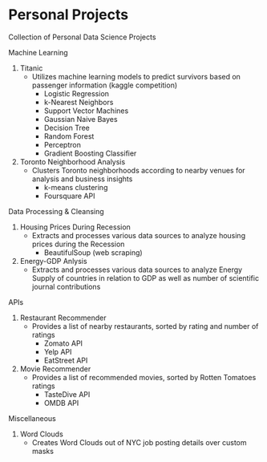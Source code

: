 # Personal Projects
Collection of Personal Data Science Projects


Machine Learning  
1. Titanic
    - Utilizes machine learning models to predict survivors based on passenger information (kaggle competition)
        - Logistic Regression
        - k-Nearest Neighbors
        - Support Vector Machines
        - Gaussian Naive Bayes
        - Decision Tree
        - Random Forest
        - Perceptron
        - Gradient Boosting Classifier
2. Toronto Neighborhood Analysis
    - Clusters Toronto neighborhoods according to nearby venues for analysis and business insights
        - k-means clustering
        - Foursquare API

Data Processing & Cleansing  
1. Housing Prices During Recession
    - Extracts and processes various data sources to analyze housing prices during the Recession
        - BeautifulSoup (web scraping)
2. Energy-GDP Anlysis
    - Extracts and processes various data sources to analyze Energy Supply of countries in relation to GDP 
    as well as number of scientific journal contributions

APIs  
1. Restaurant Recommender
    - Provides a list of nearby restaurants, sorted by rating and number of ratings
      - Zomato API
      - Yelp API
      - EatStreet API
2. Movie Recommender
    - Provides a list of recommended movies, sorted by Rotten Tomatoes ratings
        - TasteDive API
        - OMDB API

Miscellaneous  
1. Word Clouds
    - Creates Word Clouds out of NYC job posting details over custom masks


